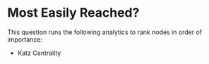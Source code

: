 # Most Easily Reached?

This question runs the following analytics to rank nodes in order of
importance:

-   Katz Centrality
